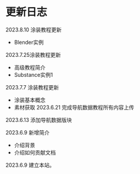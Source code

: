 # 更新日志
2023.8.10 涂装教程更新

- Blender实例

2023.7.25涂装教程更新

- 高级教程简介
- Substance实例1

2023.7.7 涂装教程更新

- 涂装基本概念
- 素材获取
2023.6.21 完成导航数据教程所有内容上传

2023.6.13 添加导航数据版块

2023.6.9 新增简介
- 介绍背景
- 介绍如何贡献文档

2023.6.9 建立本站。
